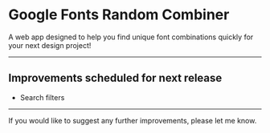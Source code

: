 # Google Fonts Random Combiner
A web app designed to help you find unique font combinations quickly for your next design project!

---
## Improvements scheduled for next release
- Search filters
---

If you would like to suggest any further improvements, please let me know.